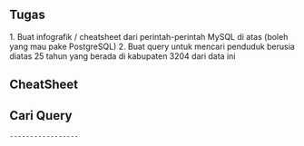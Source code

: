 <h2 b > Tugas </h2>
1. Buat infografik / cheatsheet dari perintah-perintah MySQL di atas (boleh yang mau pake PostgreSQL)
2. Buat query untuk mencari penduduk berusia diatas 25 tahun yang berada di kabupaten 3204 dari data ini



<h2 b > CheatSheet </h2>


<h2 b > Cari Query </h2>

```
-----------------
```
